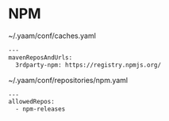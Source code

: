 # NPM

~/.yaam/conf/caches.yaml

```bash
---
mavenReposAndUrls:
  3rdparty-npm: https://registry.npmjs.org/
```

~/.yaam/conf/repositories/npm.yaml

```bash
---
allowedRepos:
  - npm-releases
```
